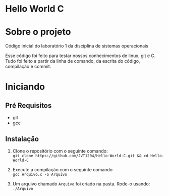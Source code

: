 # Hello World C

# Sobre o projeto

Código inicial do laboratório 1 da disciplina de sistemas operacionais

Esse código foi feito para testar nossos conhecimentos de linux, git e C. Tudo foi feito a partir da linha de comando, da escrita do código, compilação e commit.

# Iniciando

## Pré Requisitos

- git
- gcc

## Instalação

1. Clone o repositório com o seguinte comando:\
`git clone https://github.com/JVT1204/Hello-World-C.git && cd Hello-World-C`

2. Execute a compilação com o seguinte comando\
`gcc Arquivo.c -o Arquivo`

3. Um arquivo chamado `Arquivo` foi criado na pasta. Rode-o usando:\
`./Arquivo`
